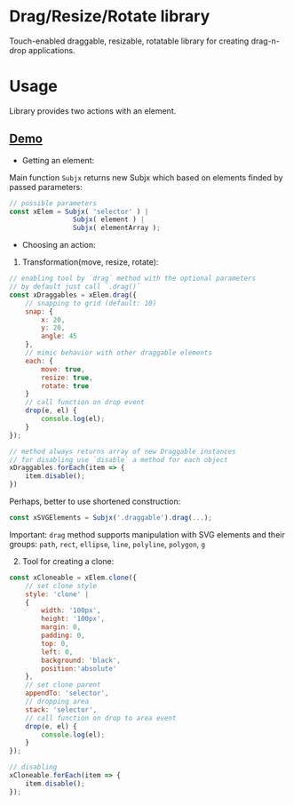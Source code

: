 # Drag/Resize/Rotate library

Touch-enabled draggable, resizable, rotatable library for creating drag-n-drop applications.

# Usage

Library provides two actions with an element.

## [Demo](http://jsfiddle.net/nichollascarter/qgwzch0v/)

 - Getting an element:

 Main function `Subjx` returns new Subjx which based on elements finded by
 passed parameters:

```javascript
// possible parameters
const xElem = Subjx( 'selector' ) |
                Subjx( element ) | 
                Subjx( elementArray );
```

- Choosing an action:

1) Transformation(move, resize, rotate):

```javascript
// enabling tool by `drag` method with the optional parameters
// by default just call `.drag()`
const xDraggables = xElem.drag({
    // snapping to grid (default: 10)
    snap: {
        x: 20,
        y: 20,
        angle: 45
    },
    // mimic behavior with other draggable elements
    each: {
        move: true,
        resize: true, 
        rotate: true
    }
    // call function on drop event
    drop(e, el) {
        console.log(el);
    }
});

// method always returns array of new Draggable instances
// for disabling use `disable` a method for each object
xDraggables.forEach(item => {
    item.disable();
})
```
Perhaps, better to use shortened construction:
```javascript
const xSVGElements = Subjx('.draggable').drag(...);
```

Important:
`drag` method supports manipulation with SVG elements and their groups:
`path`, `rect`, `ellipse`, `line`, `polyline`, `polygon`, `g`

2) Tool for creating a clone:

```javascript
const xCloneable = xElem.clone({
    // set clone style
    style: 'clone' |
    { 
        width: '100px', 
        height: '100px',
        margin: 0,
        padding: 0,
        top: 0,
        left: 0,
        background: 'black',
        position:'absolute'
    },
    // set clone parent
    appendTo: 'selector',
    // dropping area
    stack: 'selector',
    // call function on drop to area event 
    drop(e, el) {
        console.log(el);
    }
});

// disabling
xCloneable.forEach(item => {
    item.disable();
});
```